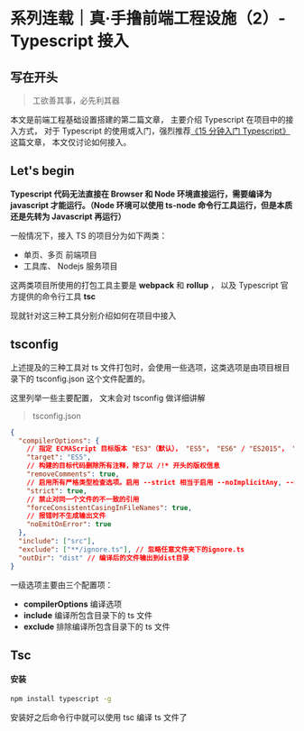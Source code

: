 # 系列连载｜真·手撸前端工程设施（2）-Typescript 接入

## 写在开头

> 工欲善其事，必先利其器

本文是前端工程基础设置搭建的第二篇文章， 主要介绍 Typescript 在项目中的接入方式， 对于 Typescript 的使用或入门，强烈推荐[《15 分钟入门 Typescript》](https://juejin.im/post/6883432548970545160)这篇文章， 本文仅讨论如何接入。

## Let's begin

**Typescript 代码无法直接在 Browser 和 Node 环境直接运行，需要编译为 javascript 才能运行。（Node 环境可以使用 ts-node 命令行工具运行，但是本质还是先转为 Javascript 再运行）**

一般情况下，接入 TS 的项目分为如下两类：

- 单页、多页 前端项目
- 工具库、 Nodejs 服务项目

这两类项目所使用的打包工具主要是 **webpack** 和 **rollup** ， 以及 Typescript 官方提供的命令行工具 **tsc**

现就针对这三种工具分别介绍如何在项目中接入

## tsconfig

上述提及的三种工具对 ts 文件打包时，会使用一些选项，这类选项是由项目根目录下的 tsconfig.json 这个文件配置的。

这里列举一些主要配置， 文末会对 tsconfig 做详细讲解

> tsconfig.json

```json
{
  "compilerOptions": {
    // 指定 ECMAScript 目标版本 "ES3"（默认）， "ES5"， "ES6" / "ES2015"， "ES2016"， "ES2017" 或 "ESNext"。
    "target": "ES5",
    // 构建的目标代码删除所有注释，除了以 /!* 开头的版权信息
    "removeComments": true,
    // 启用所有严格类型检查选项。启用 --strict 相当于启用 --noImplicitAny, --noImplicitThis, --alwaysStrict， --strictNullChecks, --strictFunctionTypes 和 --strictPropertyInitialization
    "strict": true,
    // 禁止对同一个文件的不一致的引用
    "forceConsistentCasingInFileNames": true,
    // 报错时不生成输出文件
    "noEmitOnError": true
  },
  "include": ["src"],
  "exclude": ["**/ignore.ts"], // 忽略任意文件夹下的ignore.ts
  "outDir": "dist" // 编译后的文件输出到dist目录
}
```

一级选项主要由三个配置项：

- **compilerOptions** 编译选项
- **include** 编译所包含目录下的 ts 文件
- **exclude** 排除编译所包含目录下的 ts 文件

## Tsc

#### 安装

```bash
npm install typescript -g
```

安装好之后命令行中就可以使用 tsc 编译 ts 文件了
